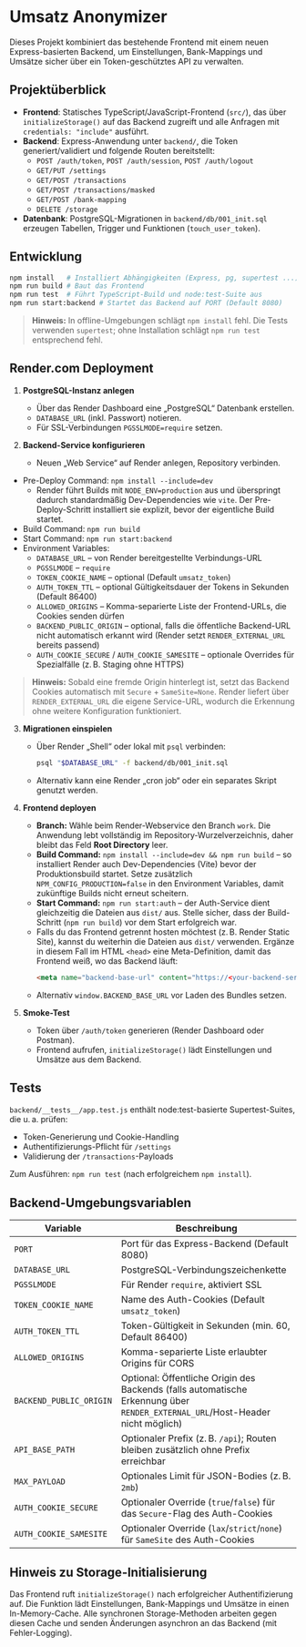 # Umsatz Anonymizer

Dieses Projekt kombiniert das bestehende Frontend mit einem neuen Express-basierten Backend, um Einstellungen, Bank-Mappings und Umsätze sicher über ein Token-geschütztes API zu verwalten.

## Projektüberblick

- **Frontend**: Statisches TypeScript/JavaScript-Frontend (`src/`), das über `initializeStorage()` auf das Backend zugreift und alle Anfragen mit `credentials: "include"` ausführt.
- **Backend**: Express-Anwendung unter `backend/`, die Token generiert/validiert und folgende Routen bereitstellt:
  - `POST /auth/token`, `POST /auth/session`, `POST /auth/logout`
  - `GET/PUT /settings`
  - `GET/POST /transactions`
  - `GET/POST /transactions/masked`
  - `GET/POST /bank-mapping`
  - `DELETE /storage`
- **Datenbank**: PostgreSQL-Migrationen in `backend/db/001_init.sql` erzeugen Tabellen, Trigger und Funktionen (`touch_user_token`).

## Entwicklung

```bash
npm install   # Installiert Abhängigkeiten (Express, pg, supertest ...)
npm run build # Baut das Frontend
npm run test  # Führt TypeScript-Build und node:test-Suite aus
npm run start:backend # Startet das Backend auf PORT (Default 8080)
```

> **Hinweis:** In offline-Umgebungen schlägt `npm install` fehl. Die Tests verwenden `supertest`; ohne Installation schlägt `npm run test` entsprechend fehl.

## Render.com Deployment

1. **PostgreSQL-Instanz anlegen**
   - Über das Render Dashboard eine „PostgreSQL“ Datenbank erstellen.
   - `DATABASE_URL` (inkl. Passwort) notieren.
   - Für SSL-Verbindungen `PGSSLMODE=require` setzen.

2. **Backend-Service konfigurieren**
   - Neuen „Web Service“ auf Render anlegen, Repository verbinden.
  - Pre-Deploy Command: `npm install --include=dev`
    - Render führt Builds mit `NODE_ENV=production` aus und überspringt dadurch standardmäßig Dev-Dependencies wie `vite`. Der Pre-Deploy-Schritt installiert sie explizit, bevor der eigentliche Build startet.
  - Build Command: `npm run build`
   - Start Command: `npm run start:backend`
   - Environment Variables:
     - `DATABASE_URL` – von Render bereitgestellte Verbindungs-URL
     - `PGSSLMODE` – `require`
     - `TOKEN_COOKIE_NAME` – optional (Default `umsatz_token`)
     - `AUTH_TOKEN_TTL` – optional Gültigkeitsdauer der Tokens in Sekunden (Default 86400)
     - `ALLOWED_ORIGINS` – Komma-separierte Liste der Frontend-URLs, die Cookies senden dürfen
     - `BACKEND_PUBLIC_ORIGIN` – optional, falls die öffentliche Backend-URL nicht automatisch erkannt wird (Render setzt `RENDER_EXTERNAL_URL` bereits passend)
     - `AUTH_COOKIE_SECURE` / `AUTH_COOKIE_SAMESITE` – optionale Overrides für Spezialfälle (z. B. Staging ohne HTTPS)

   > **Hinweis:** Sobald eine fremde Origin hinterlegt ist, setzt das Backend Cookies automatisch mit `Secure` + `SameSite=None`. Render liefert über `RENDER_EXTERNAL_URL` die eigene Service-URL, wodurch die Erkennung ohne weitere Konfiguration funktioniert.

3. **Migrationen einspielen**
   - Über Render „Shell“ oder lokal mit `psql` verbinden:
     ```bash
     psql "$DATABASE_URL" -f backend/db/001_init.sql
     ```
   - Alternativ kann eine Render „cron job“ oder ein separates Skript genutzt werden.

4. **Frontend deployen**
   - **Branch:** Wähle beim Render-Webservice den Branch `work`. Die Anwendung lebt vollständig im Repository-Wurzelverzeichnis, daher bleibt das Feld **Root Directory** leer.
   - **Build Command:** `npm install --include=dev && npm run build` – so installiert Render auch Dev-Dependencies (Vite) bevor der Produktionsbuild startet. Setze zusätzlich `NPM_CONFIG_PRODUCTION=false` in den Environment Variables, damit zukünftige Builds nicht erneut scheitern.
   - **Start Command:** `npm run start:auth` – der Auth-Service dient gleichzeitig die Dateien aus `dist/` aus. Stelle sicher, dass der Build-Schritt (`npm run build`) vor dem Start erfolgreich war.
   - Falls du das Frontend getrennt hosten möchtest (z. B. Render Static Site), kannst du weiterhin die Dateien aus `dist/` verwenden. Ergänze in diesem Fall im HTML `<head>` eine Meta-Definition, damit das Frontend weiß, wo das Backend läuft:
     ```html
     <meta name="backend-base-url" content="https://<your-backend-service>.onrender.com">
     ```
   - Alternativ `window.BACKEND_BASE_URL` vor Laden des Bundles setzen.

5. **Smoke-Test**
   - Token über `/auth/token` generieren (Render Dashboard oder Postman).
   - Frontend aufrufen, `initializeStorage()` lädt Einstellungen und Umsätze aus dem Backend.

## Tests

`backend/__tests__/app.test.js` enthält node:test-basierte Supertest-Suites, die u. a. prüfen:

- Token-Generierung und Cookie-Handling
- Authentifizierungs-Pflicht für `/settings`
- Validierung der `/transactions`-Payloads

Zum Ausführen: `npm run test` (nach erfolgreichem `npm install`).

## Backend-Umgebungsvariablen

| Variable             | Beschreibung                                             |
| -------------------- | -------------------------------------------------------- |
| `PORT`               | Port für das Express-Backend (Default 8080)              |
| `DATABASE_URL`       | PostgreSQL-Verbindungszeichenkette                       |
| `PGSSLMODE`          | Für Render `require`, aktiviert SSL                      |
| `TOKEN_COOKIE_NAME`  | Name des Auth-Cookies (Default `umsatz_token`)           |
| `AUTH_TOKEN_TTL`     | Token-Gültigkeit in Sekunden (min. 60, Default 86400)    |
| `ALLOWED_ORIGINS`    | Komma-separierte Liste erlaubter Origins für CORS        |
| `BACKEND_PUBLIC_ORIGIN` | Optional: Öffentliche Origin des Backends (falls automatische Erkennung über `RENDER_EXTERNAL_URL`/Host-Header nicht möglich) |
| `API_BASE_PATH`      | Optionaler Prefix (z. B. `/api`); Routen bleiben zusätzlich ohne Prefix erreichbar |
| `MAX_PAYLOAD`        | Optionales Limit für JSON-Bodies (z. B. `2mb`)           |
| `AUTH_COOKIE_SECURE` | Optionaler Override (`true`/`false`) für das `Secure`-Flag des Auth-Cookies |
| `AUTH_COOKIE_SAMESITE` | Optionaler Override (`lax`/`strict`/`none`) für `SameSite` des Auth-Cookies |

## Hinweis zu Storage-Initialisierung

Das Frontend ruft `initializeStorage()` nach erfolgreicher Authentifizierung auf. Die Funktion lädt Einstellungen, Bank-Mappings und Umsätze in einen In-Memory-Cache. Alle synchronen Storage-Methoden arbeiten gegen diesen Cache und senden Änderungen asynchron an das Backend (mit Fehler-Logging).
